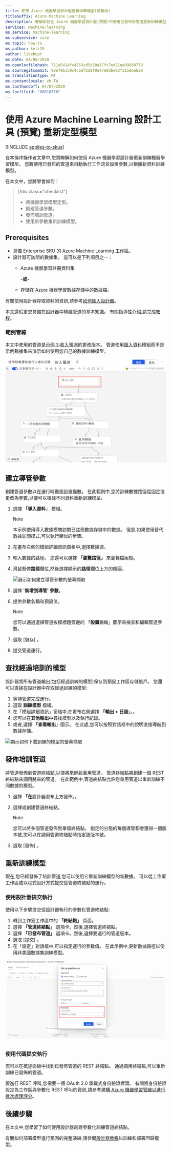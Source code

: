 ```yaml
---
title: 使用 Azure 機器學習設計器重新訓練模型(預覽版)
titleSuffix: Azure Machine Learning
description: 瞭解如何在 Azure 機器學習設計器(預覽)中使用已發布的管道重新訓練模型。
services: machine-learning
ms.service: machine-learning
ms.subservice: core
ms.topic: how-to
ms.author: keli19
author: likebupt
ms.date: 04/06/2020
ms.openlocfilehash: 721e5414fc4753cd5d58a17fc7ed51ea99868778
ms.sourcegitcommit: 98e79b359c4c6df2d8f9a47e0dbe93f3158be629
ms.translationtype: MT
ms.contentlocale: zh-TW
ms.lasthandoff: 04/07/2020
ms.locfileid: "80810370"
---
```

# <a name="retrain-models-with-azure-machine-learning-designer-preview"></a>使用 Azure Machine Learning 設計工具 (預覽) 重新定型模型
[!INCLUDE [applies-to-skus](../../includes/aml-applies-to-enterprise-sku.md)]

在本操作操作者文章中,您將瞭解如何使用 Azure 機器學習設計器重新訓練機器學習模型。 您將使用已發布的管道來自動執行工作流並設置參數,以根據新資料訓練模型。 

在本文中，您將學會如何：

> [!div class="checklist"]
> * 將機器學習模型定型。
> * 創建管道參數。
> * 發佈培訓管道。
> * 使用新參數重新訓練模型。

## <a name="prerequisites"></a>Prerequisites

* 具備 Enterprise SKU 的 Azure Machine Learning 工作區。
* 設計器可訪問的數據集。 這可以是下列項目之一：
   * Azure 機器學習註冊資料集
    
     **-或-**
   * 存儲在 Azure 機器學習數據存儲中的數據檔。
   
有關使用設計器存取資料的資訊,請參考[如何匯入設計器](how-to-designer-import-data.md)。

本文還假定您具備在設計器中構建管道的基本知識。 有關指導性介紹,請完成[教程](tutorial-designer-automobile-price-train-score.md)。 

### <a name="sample-pipeline"></a>範例管線

本文中使用的管道是[示例 3:收入預測](samples-designer.md#classification-samples)的更改版本。 管道使用[匯入資料](algorithm-module-reference/import-data.md)模組而不是示例數據集來演示如何使用您自己的數據訓練模型。

![螢幕截圖,顯示修改的範例導管,並帶有突顯匯入資料模組的框](./media/how-to-retrain-designer/modified-sample-pipeline.png)

## <a name="create-a-pipeline-parameter"></a>建立導管參數

創建管道參數以在運行時動態設置變數。 在此範例中,您將訓練數據路徑從固定值更改為參數,以便可以根據不同資料重新訓練模型。

1. 選擇 **「導入資料**」 模組。

    > [!NOTE]
    > 本示例使用導入數據模塊訪問已註冊數據存儲中的數據。 但是,如果使用替代數據訪問模式,可以執行類似的步驟。

1. 在畫布右側的模組詳細資訊窗格中,選擇數據源。

1. 輸入數據的路徑。 您還可以選擇 **「瀏覽路徑」** 來瀏覽檔案樹。 

1. 滑鼠懸停**路徑**欄位,然後選擇顯示的**路徑**欄位上方的橢圓。

    ![展示如何建立導管參數的螢幕擷取](media/how-to-retrain-designer/add-pipeline-parameter.png)

1. 選擇 **'新增到導管' 參數**。

1. 提供參數名稱和預設值。

   > [!NOTE]
   > 您可以通過選擇管道拔模標題旁邊的 **「設置**齒輪」圖示來檢查和編輯管道參數。 

1. 選取 [儲存]  。

1. 提交管道運行。

## <a name="find-a-trained-model"></a>查找經過培訓的模型

設計器將所有管道輸出(包括經過訓練的模型)保存到預設工作區存儲帳戶。 您還可以直接在設計器中存取經過訓練的模型:

1. 等待管道完成運行。
1. 選取 **訓練模型** 模組。
1. 在「模組詳細資訊」窗格中,在畫布右側選擇 **「輸出 + 日誌**」。。
1. 您可以在**其他輸出**中尋找模型以及執行紀錄。
1. 或者,選擇 **「查看輸出**」圖示。 在此處,您可以按照對話框中的說明直接導航到數據存儲。 

![顯示如何下載訓練的模型的螢幕擷取](./media/how-to-retrain-designer/trained-model-view-output.png)

## <a name="publish-a-training-pipeline"></a>發佈培訓管道

將管道發佈到管道終結點,以便將來輕鬆重用管道。 管道終結點將創建一個 REST 終結點來調用將來的管道。 在此範例中,管道終結點允許您重用管道以重新訓練不同數據的模型。

1. 選擇 **「在**設計器畫布上方發佈」。
1. 選擇或創建管道終結點。

   > [!NOTE]
   > 您可以將多個管道發佈到單個終結點。 指定的分態的每個導管都會獲得一個版本號,您可以在調用管道終結點時指定該版本號。

1. 選取 [發佈]  。

## <a name="retrain-your-model"></a>重新訓練模型

現在,您已經發佈了培訓管道,您可以使用它重新訓練模型的新數據。 可以從工作室工作區或以程式設計方式提交從管道終結點的運行。

### <a name="submit-runs-by-using-the-designer"></a>使用設計器提交執行

使用以下步驟提交從設計器執行的參數化管道終結點:

1. 轉到工作室工作區中的 **「終結點」** 頁面。
1. 選擇 **「管道終結點**」 選項卡。然後,選擇管道終結點。
1. 選擇 **「已發布管道」** 選項卡。然後,選擇要運行的管道版本。
1. 選取 [提交]  。
1. 在「設定」對話框中,可以指定運行的參數值。 在此示例中,更新數據路徑以使用非美國數據集訓練模型。

![展示如何設定在設計器中執行的參數化導管的螢幕擷取](./media/how-to-retrain-designer/published-pipeline-run.png)

### <a name="submit-runs-by-using-code"></a>使用代碼提交執行

您可以在概述面板中找到已發佈管道的 REST 終結點。 通過調用終結點,可以重新訓練已發佈的管道。

要進行 REST 呼叫,您需要一個 OAuth 2.0 承載式身份驗證標頭。 有關將身份驗證設定為工作區與參數化 REST 呼叫的資訊,請參考建[構 Azure 機器學習管線以進行批次處理評分](tutorial-pipeline-batch-scoring-classification.md#publish-and-run-from-a-rest-endpoint)。

## <a name="next-steps"></a>後續步驟

在本文中,您學習了如何使用設計器創建參數化訓練管道終結點。

有關如何部署模型進行預測的完整演練,請參閱[設計器教程](tutorial-designer-automobile-price-train-score.md)以訓練和部署回歸模型。
